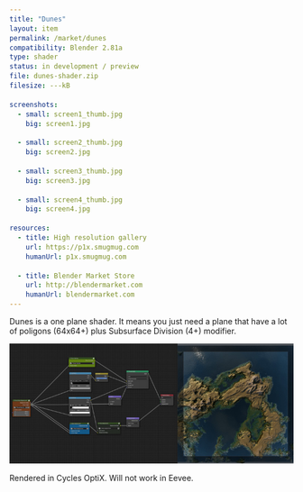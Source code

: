 ```yaml
---
title: "Dunes"
layout: item
permalink: /market/dunes
compatibility: Blender 2.81a
type: shader
status: in development / preview
file: dunes-shader.zip
filesize: ---kB

screenshots:
  - small: screen1_thumb.jpg
    big: screen1.jpg

  - small: screen2_thumb.jpg
    big: screen2.jpg

  - small: screen3_thumb.jpg
    big: screen3.jpg
  
  - small: screen4_thumb.jpg
    big: screen4.jpg

resources:
  - title: High resolution gallery
    url: https://p1x.smugmug.com
    humanUrl: p1x.smugmug.com

  - title: Blender Market Store
    url: http://blendermarket.com
    humanUrl: blendermarket.com
---
```


Dunes is a one plane shader. It means you just need a plane that have a lot of poligons (64x64+) plus Subsurface Division (4+) modifier.

![Satellite Terrain in Blender 3D](/assets/market/satellite-terrain/shader.jpg)

Rendered in Cycles OptiX. Will not work in Eevee.
